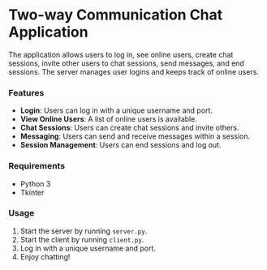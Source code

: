 # Two-way Communication Chat Application
The application allows users to log in, see online users, create chat sessions, invite other users to chat sessions, send messages, and end sessions. The server manages user logins and keeps track of online users.

### Features
- **Login**: Users can log in with a unique username and port.
- **View Online Users**: A list of online users is available.
- **Chat Sessions**: Users can create chat sessions and invite others.
- **Messaging**: Users can send and receive messages within a session.
- **Session Management**: Users can end sessions and log out.

### Requirements
- Python 3
- Tkinter

### Usage
1. Start the server by running `server.py`.
2. Start the client by running `client.py`.
3. Log in with a unique username and port.
4. Enjoy chatting!
